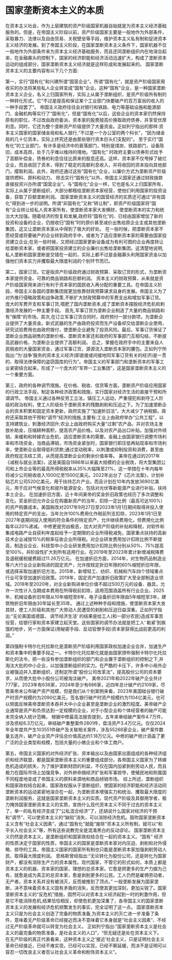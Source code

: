 # 国家垄断资本主义的本质

在资本主义社会，作为上层建筑的资产阶级国家机器自始就是为资本主义经济基础服务的。但是，在帝国主义阶段以前，资产阶级国家主要是一般地作为外部条件，采取暴力、法律以及自由贸易、关税壁垒等手段，维护资本主义私有制和促进资本主义经济的发展。到了帝国主义阶段，在国家垄断资本主义条件下，国家机器不仅一般地作为外部条件来为资本主义经济基础服务，而且还同垄断组织内在地溶合起来，在金融寡头的控制下，国家的经济职能和经济活动迅速扩大，构成了垄断资本运动的组成部分，国家垄断资本主义经济就是这样形成和发展起来的。
国家垄断资本主义的主要内容有以下几个方面:

第一，实行“国有化”和兴建所谓“国营企业”。所谓“国有化”，就是资产阶级国家用收买的办法将某些私人企业转变成“国有”企业。这种“国有”企业，是一种国家垄断资本主义企业，名义上归国家所有，实际上从属于垄断组织，是资产阶级所有制的一种转化形式。它“不过是提高和保证某个工业部门快要破产的百万富翁的收入的一种手段罢了”。
帝国主义政府往往会对银行和铁路、电力等基础设施和能源部门、金融机构等实行了“国有化”，但是“国有化”以后，这些企业的资本家仍然保持原有的职位，不过改由政府委派，资本家的股票按高价换取政府债券，并享受优厚利息。同时，它还为整个垄断资产阶级提供了大量资金。正如列宁指出的那样:资本主义国家的国家储金局和私人银行,“不过是一个办公室的两个科长”，“因为储金局的几十亿资本，实际上终究还是由那些银行资本巨头们支配的”。
至于实行“国有化”的工业部门，有许多是经济中的衰落部门，特别是煤炭、铁路部门，设备陈旧，成本高昂，处于几乎难以维持的境地。“国有化” 时政府主要以债券形式给予了高额补偿金，债券的利息往往比原来的股息还高。这样，资本家不仅甩掉了破烂企业，而且收回了资本，得到了稳定的高额利息收入，并将收回的资本投向其他部门，撄取利润。此外，政府还通过这些“国有化”企业，以廉价方式为垄断资产阶级提供燃料、原料和动力。
除去实行“国有化”以外，帝国主义国家还通过财政拨款直接投资兴办所谓“国营企业”。与“国有化”企业一样，它也是名义上归国家所有，实际上从属于垄断组织，大部分都租给垄断资本家经营，使他们利用国家的投资设备，获取了巨额垄断利润。
国家垄断资本主义的国营经济的实质还可通过“非有国化”得到进一步的说明。所谓“非国有化”又称“转让制”，即资产阶级国家将“国有”企业转让给私人资本家所有，使垄断资本家大发横财，使垄断资本的实力和统治大大加强。随着经济的恢复和发展,政府将“国有化”的、已经由国家增加了新的投资和设备的企业，仍按收归“国有”时的原价甚至减价出售给原企业主或其他垄断集团，这又让垄断资本家从中得到了极大的好处。
在一些时候，把垄断资本家不愿经营或将要破产的企业转到政府手中，或者为了适应垄断资本家的需要由国家投资建立企业;在另一些时候，又把经过国家更新设备成为有利可图的企业再度转让给垄断资本家，或者把国家投资建立的企业廉价出售给垄断集团。这清楚地说明,私人垄断和国家垄断是交错在一起的，实际上都不过是金融寡头利用国家资金以加强他们资本实力并攫取最大限度利润的个别环节而已。

第二，国家订货。它是指资产阶级政府通过财政预算、采取订货的形式，为垄断资本家提供资金、可靠的商品销路和巨额利润。
资本主义的财政预算，从来就是资产阶级国家用来进行有利于资本家的国民收入再分配的重要工具。在帝国主义阶段，帝国主义各国的垄断集团就更加依靠财政预算谋求自身的发展。帝国主义为了对外推行侵略政策和战争政策,不断扩大财政预算中的军费支出和增加军事订货。庞大的军费开支和军事订货,喂肥了国内垄断资本,成了垄断资本摆脱经济危机和刺激经济发展的一种主要手段。
首先,军事订货为垄断企业制造了大量的商品销路和有“保障"的市场。其次,在订立军事订货合同时，政府预付一部分款项，为垄断企业提供了大量资金。新式武器的生产由政府投资而生产设备却交给垄断企业使用，研究试验费用也由政府拨付，使垄断企业避免了投资风险。最后，军事订货保证了垄断企业商品销售的垄断价格，垄断资本家还和政府的军事部门互相勾结，不断提高武器价格，为垄断企业提供了高额利润。
总之，掌握在政府手中的主要来自人民税收的大量国家资金，通过军事订货，源源流入垄断资本家的腰包。正如列宁所指出:“为‘战争’服务的资本主义经济(即直接或间接地同军事订货有关的经济)是一贯的、取得法律保障的盗窃国库的行为”。帝国主义的军事部门和垄断资本的军事工业紧密结合起来，形成了一个庞大的“军界一工业集团”，这是国家垄断资本主义的一个重要方面。

第三，政府的各种调节措施。在价格、税收、信货等方面，垄断资产阶级应用国家的行政立法手段，制定各种经济政策和措施，实行国家对经济生活的直接干预和所谓调节。
帝国主义通过各种反劳工立法，镇压工人运动，严重侵犯和剥夺工人阶级的政治权利，使工人阶级处于垄断资本的残酷剥削和压迫之下。为了加速垄断企业的资本积累和固定资本更新，政府实施了“加速折旧法”，大大减少了纳税额。政府还采取其他干预和“调节”经济的措施,主要有:工业上由政府举办“公共工程”，以支持建筑业，刺激经济回升;农业上由政府购买大量“过剩”农产品，并对农场主发放补助金，压缩耕种面积，提高农产品价格。以及对农产品出口补贴，加强对外倾销，来缓和和转嫁农业危机，适应垄断资本的需要。金融上由国家银行调整市场利率和市场资金，当商品滞销，市场资金紧张时，国家银行即压低再贴现率和市场利率，使垄断企业取得低利贷款;通过变动税率，以刺激或抑制投资和消费，甚至由政府规定冻结工资，从而提高垄断企业的剩余价值率等。
美帝在通过的2017年《减税与就业法案》，这是美国自1986年以来最大规模的企业税改，将大型集团公司和上市企业等的最高所得税税率从35%大幅降至21%，这一举措在十年内每年将减少公司税收收入1000亿至1500亿美元。2022年出台了《芯片法案》，计划补贴芯片公司520亿美元，用于扶持芯片产业。而且计划在10年内发放3690亿美元，用于应对气候变化和提升能源安全，包括对光伏等新能源产业进行补贴，扶持本土企业。
在加速折旧方面，近十年间美帝的奖金折旧政策也经历了多次调整和变化。奖金折旧允许企业在购置新资产的当年，扣除一定比例（最高可达100%）的资产购置成本。美国税改对2017年9月27日至2023年1月1日期间取得并投入使用的特定资产的支出，当年允许100%费用化作税前列支扣除，2023年1月1日至2027年底期间投入使用的符合条件的特定资产，允许继续费用化，但费用化比例每年以20%递减。
中修更是穷凶极恶，加大对资产阶级的补贴和降税，对软件和集成电路产业自获利年度起给予一定期限的企业所得税减免，国家重点扶持的高新技术企业减按15%的税率征收企业所得税。对企业研发费用加计扣除比例不断提高，制造业企业、科技型中小企业研发费用加计扣除比例分别从50%、75%提高至100%，并阶段性扩大到所有适用行业。在2019年至2023年累计新增减税降费及退税缓税缓费超过11.26万亿元。
在加速折旧方面，2014年，对生物药品制造业等六大行业企业新购进的固定资产，允许按规定折旧年限的60%缩短折旧年限，或选择采取加速折旧方法。2015年，新增轻工、纺织、机械和汽车四个领域重点行业可享受加速折旧政策。2019年，固定资产加速折旧政策扩大至全部制造业领域。2018年至2020年，对企业新购进单位价值不超过500万元的设备、器具，允许一次性计入当期成本费用在所得税前扣除，适用范围涵盖所有行业企业。2025年，机械设备折旧年限从10年缩短至8年，电子设备折旧年限由5年缩短至3年，建筑物折旧年限由30年延长至35年。
通过上述种种手段和措施，使垄断资本家大发其财，使工人阶级和其他广大劳动人民遭受的剥削和压迫日益深重。正如列宁指出:“无论美国或德国， 调节经济生活’ 的结果是给工人(和一部分农民)造成军事苦役营，给银行家和资本家建立起天堂。这些国家的调节办法就是把工人‘ 勒紧’到挨饿的地步，另一方面保证(用秘密手段、反动官僚手段)资本家获得比战前更高的利润。”

第四强制卡特尔化托拉斯化是垄断资产阶级利用国家政权加速企业合并，加速生产和资本集中的重要手段之一。卡特尔化托拉斯化就是由国家颁布强制卡特尔化托拉斯化的法令，把一些没有参加垄断组织的部门和企业置于垄断组织的控制之下,并淘汰大批的中小企业，以加强垄断组织的实力。在严酷的卡压下，许多中小局外企业被强迫并入垄断组织，还制定所谓“股份公司改革法”，提高股份公司的资本要求，从而使大批中小股份公司被淘汰破产。
美帝2021年和2022年破产企业共计777家，2023年有636家，2024年至少有686家，近四年总计破产约2109家，尽管美帝未公布破产资产规模，但是我们从个别案例来看，2023年美国硅谷银行破产时资产规模约为2090亿美元，签名银行破产时资产规模约为1104亿美元，也可以侧面反映美帝垄断资本吞并大中小企业甚至是垄断企业的激烈程度。美帝破产企业通常是资产和负债达到一定规模的企业，对于小型企业和个体经营者的破产可能未完全纳入统计范畴。
根据中修最高法报告提到，五年来审结破产案件4.7万件，涉及债权6.3万亿元，审结破产重整案件2801件，盘活资产3.4万亿元。仅仅2024年全年度共产生103551件破产及关联相关案件，涉及55268家企业，破产案件数量五连升，破产企业资产评估总价值高达约1.18万亿元。中修的破产统计涵盖了更广泛的企业类型和规模，包括大量的小微企业和个体工商户。

第五，帝国主义国家的对外经济扩张、资本输出以及由国家出面组成的各种经济组织和经济联盟，都是国家垄断资本主义的重要组成部分。各帝国主义国家为了转嫁危机造成的损失，为了维护垄断财团的利盆，不仅在国内加紧剝削劳动人民，而且极力在国际市场上加强竞争，对外拚命搞经济扩张和军事掠夺，使殖民地和附属国不同程度地变成了帝国主义的原料来源地和商品倾销市场。
综上所述，垄断组织和国家政权结合起来，国家政权服从于垄断组织，使国家的经济职能和经济活动同垄断资本的运动紧密地溶合在一起，为垄断资本增强实力和统治、攫取最大限度的垄断利润服务，这就是国家垄断资本主义的实质。现代资产阶级及其御用学者，极力掩饰国家垄断资本主义的实质，宣扬什么现代资本主义不同于过去的资本主义了，单一的私有经济变成了“公私混合经济”了，还胡说什么国家对经济的干预和“调节”，可以使资本主义的“缺陷”消失，可以消除经济危机。鼓吹国家垄断资本主义含有“社会主义因素”，通过“国有化”就能“废除”资本主义所有制，就可以“和平长入社会主义”等，所有这些说教完全是混淆黑白的反动谬论。
国家垄断资本主义仍然是资本主义，是垄断组织和国家政权结合在一起的资本主义。“国有” 经济的性质决定于国家的性质，帝国主义的国家是垄断资本家对内压迫、剥削和对外侵略、掠夺的工具，帝国主义国家的国家所有制也只能是垄断资本家加强剥削劳动人民、取得最大限度利润。
恩格斯曾经指出:“无论转化为股份公司，还是转化为国家财产，都没有消除生产力的资本属性。现代国家，不管它的形式如何，本质上都是资本主义的机器，资本家的国家，理想的总资本家。它愈是把更多的生产力据为己有，就愈是成为真正的总资本家，愈是剥削更多的公民。工人仍然是雇佣劳动者，无产者。资本关系并没有被消灭，反而被推到了顶点。”
一般垄断发展为国家垄断，决不意味着资本主义固有矛盾的消失，反而使其更加深刻，更加尖锐了。国家垄断资本主义的“反危机”措施，固然可以对资本主义经济起到一时的刺激作用，但是它不能消除危机,结果恰恰相反，却使危机更加深重了，各帝国主义的国家垄断资本主义的发展和经济危机频繁发生的事实，完全证明了这一点。
国家垄断资本主义只是为社会主义创造了完备的物质准备,为资本主义的灭亡进一步准备了条件，意味着无产阶级革命已经接近而决不意味着它本身就是“社会主义因素”、不经过无产阶级革命就可以转变为社会主义。
正如列宁指出:“国家垄断资本主义是社会主义的最完备的物质准备，是社会主义的人口”，“但无疑还是处在资本主义下。 在无产阶级的真正代表看来，这种资本主义之‘接近’社会主义，只是证明社会主义革命已经接近，已经不难实现，已经可以实现，已经不察延缓，而决不是证明可以容忍一切改良主义者否认社会主义革命和粉饰资本主义”。